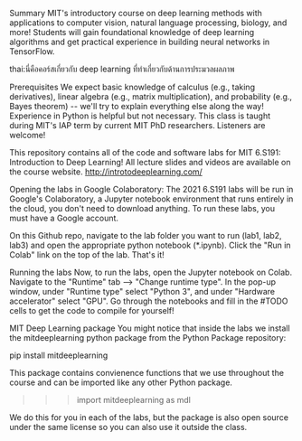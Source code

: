 Summary
MIT's introductory course on deep learning methods with applications to computer vision, natural language processing, biology, and more! Students will gain foundational knowledge of deep learning algorithms and get practical experience in building neural networks in TensorFlow. 

thai:นี่คือคอร์สเกี่ยวกับ deep learning ที่ทำเกี่ยวกับด้านการประมวลผลภาพ

Prerequisites 
We expect basic knowledge of calculus (e.g., taking derivatives), linear algebra (e.g., matrix multiplication), and probability (e.g., Bayes theorem) -- we'll try to explain everything else along the way! Experience in Python is helpful but not necessary. This class is taught during MIT's IAP term by current MIT PhD researchers. Listeners are welcome!


This repository contains all of the code and software labs for MIT 6.S191: Introduction to Deep Learning! All lecture slides and videos are available on the course website. http://introtodeeplearning.com/

Opening the labs in Google Colaboratory:
The 2021 6.S191 labs will be run in Google's Colaboratory, a Jupyter notebook environment that runs entirely in the cloud, you don't need to download anything. To run these labs, you must have a Google account.

On this Github repo, navigate to the lab folder you want to run (lab1, lab2, lab3) and open the appropriate python notebook (*.ipynb). Click the "Run in Colab" link on the top of the lab. That's it!

Running the labs
Now, to run the labs, open the Jupyter notebook on Colab. Navigate to the "Runtime" tab --> "Change runtime type". In the pop-up window, under "Runtime type" select "Python 3", and under "Hardware accelerator" select "GPU". Go through the notebooks and fill in the #TODO cells to get the code to compile for yourself!

MIT Deep Learning package
You might notice that inside the labs we install the mitdeeplearning python package from the Python Package repository:

pip install mitdeeplearning

This package contains convienence functions that we use throughout the course and can be imported like any other Python package.

>>> import mitdeeplearning as mdl

We do this for you in each of the labs, but the package is also open source under the same license so you can also use it outside the class.
